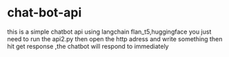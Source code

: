# chat-bot-api
this is a simple chatbot api using langchain flan_t5,huggingface
you just need to run the api2.py
then open the http adress and write something then hit get response ,the chatbot will respond to immediately
